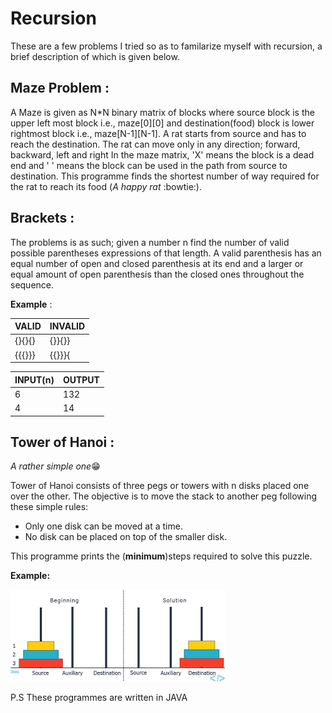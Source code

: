 # Recursion
  These are a few problems I tried so as to familarize myself with recursion, a brief description of which is given below.

## Maze Problem :
 A Maze is given as N*N binary matrix of blocks where source block is the upper left most block i.e., maze[0][0] and destination(food) block is lower rightmost block i.e., maze[N-1][N-1]. A rat starts from source and has to reach the destination. The rat can move only in any direction; forward, backward, left and right
In the maze matrix, 'X' means the block is a dead end and ' ' means the block can be used in the path from source to destination.
This programme finds the shortest number of way required for the rat to reach its food (*A happy rat* :bowtie:).

## Brackets :
The problems is as such; given a number n find the number of valid possible parentheses expressions of that length.
A valid parenthesis has an equal number of open and closed parenthesis at its end and a larger or equal amount of open parenthesis than the closed ones throughout the sequence.

**Example** :


VALID | INVALID
------------ | -------------
{}{}{} | {}}{}}
{{{}}} | {{}}}{


INPUT(n) | OUTPUT
------------ | -------------
6 | 132
4 | 14


## Tower of Hanoi :
*A rather simple one*:grin:

 Tower of Hanoi consists of three pegs or towers with n disks placed one over the other. The objective is to move the stack to another peg following these simple rules:
- Only one disk can be moved at a time.
- No disk can be placed on top of the smaller disk.

This programme prints the (**minimum**)steps required to solve this puzzle. 

**Example:**

![GitHub Logo](/images.png)

P.S These programmes are written in JAVA
